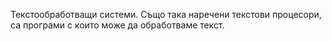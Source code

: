 Текстообработващи системи. Също така наречени текстови процесори, са програми с които може да обработваме текст.